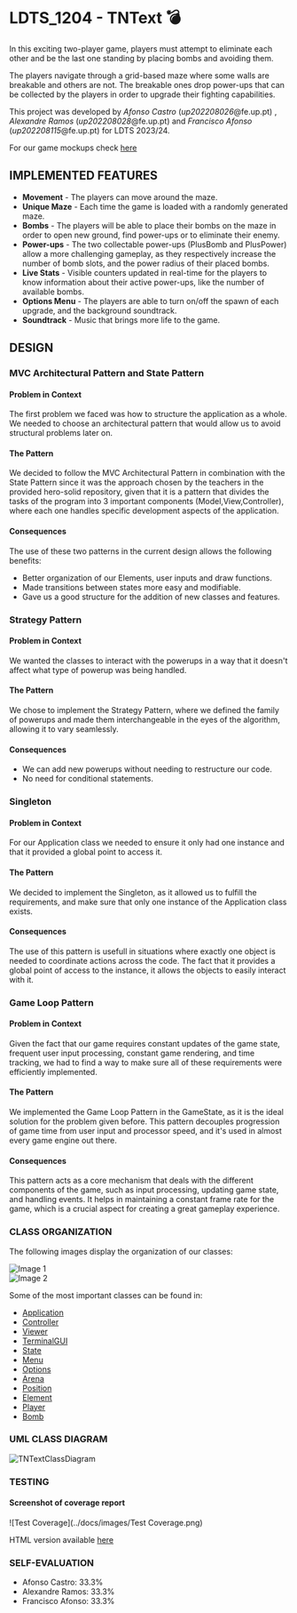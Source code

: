 # LDTS_1204 - TNText 💣

  In this exciting two-player game, players must attempt to eliminate each other and be the last one standing by placing bombs and avoiding them.
  
  The players navigate through a grid-based maze where some walls are breakable and others are not. The breakable ones drop power-ups that can be collected by the players in order to upgrade their fighting capabilities.
  
  This project was developed by *Afonso Castro* (*up202208026*@fe.up.pt) , *Alexandre Ramos* (*up202208028*@fe.up.pt) and *Francisco Afonso* (*up202208115*@fe.up.pt) for LDTS 2023/24.

  For our game mockups check [here](../README.md)

## IMPLEMENTED FEATURES

- **Movement** - The players can move around the maze.
- **Unique Maze** - Each time the game is loaded with a randomly generated maze.
- **Bombs** - The players will be able to place their bombs on the maze in order to open new ground, find power-ups or to eliminate their enemy.
- **Power-ups** - The two collectable power-ups (PlusBomb and PlusPower) allow a more challenging gameplay, as they respectively increase the number of bomb slots, and the power radius of their placed bombs.
- **Live Stats** - Visible counters updated in real-time for the players to know information about their active power-ups, like the number of available bombs.
- **Options Menu** - The players are able to turn on/off the spawn of each upgrade, and the background soundtrack.
- **Soundtrack** - Music that brings more life to the game.

## DESIGN

### MVC Architectural Pattern and State Pattern

#### Problem in Context

The first problem we faced was how to structure the application as a whole. We needed to choose an architectural pattern that would allow us to avoid structural problems later on.

#### The Pattern

We decided to follow the MVC Architectural Pattern in combination with the State Pattern since it was the approach chosen by the teachers in the provided hero-solid repository, given that it is a pattern that divides the tasks of the program into 3 important components (Model,View,Controller), where each one handles specific development aspects of the application.

#### Consequences

The use of these two patterns in the current design allows the following benefits:
- Better organization of our Elements, user inputs and draw functions.
- Made transitions between states more easy and modifiable.
- Gave us a good structure for the addition of new classes and features.

### Strategy Pattern

#### Problem in Context

We wanted the classes to interact with the powerups in a way that it doesn't affect what type of powerup was being handled.

#### The Pattern

We chose to implement the Strategy Pattern, where we defined the family of powerups and made them interchangeable in the eyes of the algorithm, allowing it to vary seamlessly.

#### Consequences

- We can add new powerups without needing to restructure our code.
- No need for conditional statements.

### Singleton

#### Problem in Context

For our Application class we needed to ensure it only had one instance and that it provided a global point to access it.

#### The Pattern

We decided to implement the Singleton, as it allowed us to fulfill the requirements, and make sure that only one instance of the Application class exists.

#### Consequences

The use of this pattern is usefull in situations where exactly one object is needed to coordinate actions across the code.
The fact that it provides a global point of access to the instance, it allows the objects to easily interact with it.


### Game Loop Pattern 

#### Problem in Context

Given the fact that our game requires constant updates of the game state, frequent user input processing, constant game rendering, and time tracking, we had to find a way to make sure all of these requirements were efficiently implemented.

#### The Pattern

We implemented the Game Loop Pattern in the GameState, as it is the ideal solution for the problem given before.
This pattern decouples progression of game time from user input and processor speed, and it's used in almost every game engine out there.

#### Consequences

This pattern acts as a core mechanism that deals with the different components of the game, such as input processing, updating game state, and handling events.
It helps in maintaining a constant frame rate for the game, which is a crucial aspect for creating a great gameplay experience.



### CLASS ORGANIZATION

The following images display the organization of our classes:

<!-- Top image -->
<img src="../docs/images/TNTextFolders1.png" alt="Image 1" style="display:block; margin:auto;">

<!-- Text or content in between if needed -->

<!-- Bottom image -->
<img src="../docs/images/TNTextFolders2.png" alt="Image 2" style="display:block; margin:auto;">

Some of the most important classes can be found in:

- [Application](../src/main/java/com/progr/amador/TNText/Application.java)
- [Controller](../src/main/java/com/progr/amador/TNText/Controller/Controller.java)
- [Viewer](../src/main/java/com/progr/amador/TNText/Viewer/Viewer.java)
- [TerminalGUI](../src/main/java/com/progr/amador/TNText/TerminalGUI.java)
- [State](../src/main/java/com/progr/amador/TNText/State/State.java)
- [Menu](../src/main/java/com/progr/amador/TNText/Model/Menu.java)
- [Options](../src/main/java/com/progr/amador/TNText/Model/Options.java)
- [Arena](../src/main/java/com/progr/amador/TNText/Model/Arena.java)
- [Position](../src/main/java/com/progr/amador/TNText/Model/Position.java)
- [Element](../src/main/java/com/progr/amador/TNText/Model/Elements/Element.java)
- [Player](../src/main/java/com/progr/amador/TNText/Model/Elements/Player.java)
- [Bomb](../src/main/java/com/progr/amador/TNText/Model/Elements/Bomb.java)

### UML CLASS DIAGRAM

![TNTextClassDiagram](../docs/images/TNTextFinalUML.png)

### TESTING

#### Screenshot of coverage report

![Test Coverage](../docs/images/Test Coverage.png)

HTML version available [here](../htmlReport/index.html)

### SELF-EVALUATION

- Afonso Castro: 33.3%
- Alexandre Ramos: 33.3%
- Francisco Afonso: 33.3%